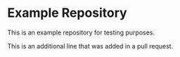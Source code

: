 # Example Repository

This is an example repository for testing purposes.

This is an additional line that was added in a pull request.
